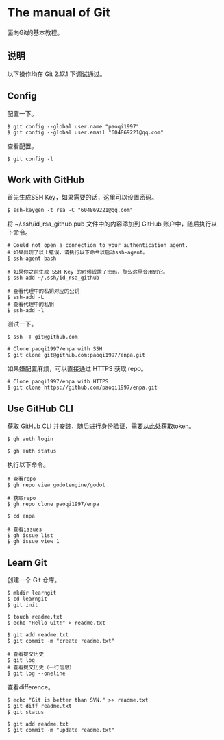 # The manual of Git

面向Git的基本教程。

## 说明

以下操作均在 Git 2.17.1 下调试通过。

## Config

配置一下。

```
$ git config --global user.name "paoqi1997"
$ git config --global user.email "604869221@qq.com"
```

查看配置。

```
$ git config -l
```

## Work with GitHub

首先生成SSH Key，如果需要的话，这里可以设置密码。

```
$ ssh-keygen -t rsa -C "604869221@qq.com"
```

将 ~/.ssh/id_rsa_github.pub 文件中的内容添加到 GitHub 账户中，随后执行以下命令。

```
# Could not open a connection to your authentication agent.
# 如果出现了以上错误，请执行以下命令以启动ssh-agent。
$ ssh-agent bash

# 如果你之前生成 SSH Key 的时候设置了密码，那么这里会用到它。
$ ssh-add ~/.ssh/id_rsa_github

# 查看代理中的私钥对应的公钥
$ ssh-add -L
# 查看代理中的私钥
$ ssh-add -l
```

测试一下。

```
$ ssh -T git@github.com

# Clone paoqi1997/enpa with SSH
$ git clone git@github.com:paoqi1997/enpa.git
```

如果嫌配置麻烦，可以直接通过 HTTPS 获取 repo。

```
# Clone paoqi1997/enpa with HTTPS
$ git clone https://github.com/paoqi1997/enpa.git
```

## Use GitHub CLI

获取 [GitHub CLI](https://cli.github.com) 并安装，随后进行身份验证，需要从[此处](https://github.com/settings/tokens)获取token。

```
$ gh auth login

$ gh auth status
```

执行以下命令。

```
# 查看repo
$ gh repo view godotengine/godot

# 获取repo
$ gh repo clone paoqi1997/enpa

$ cd enpa

# 查看issues
$ gh issue list
$ gh issue view 1
```

## Learn Git

创建一个 Git 仓库。

```
$ mkdir learngit
$ cd learngit
$ git init

$ touch readme.txt
$ echo "Hello Git!" > readme.txt

$ git add readme.txt
$ git commit -m "create readme.txt"

# 查看提交历史
$ git log
# 查看提交历史（一行信息）
$ git log --oneline
```

查看difference。

```
$ echo "Git is better than SVN." >> readme.txt
$ git diff readme.txt
$ git status

$ git add readme.txt
$ git commit -m "update readme.txt"
```
